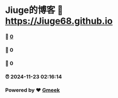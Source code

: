# Jiuge的博客 :link: https://Jiuge68.github.io 
### :page_facing_up: [0](https://Jiuge68.github.io/tag.html) 
### :speech_balloon: 0 
### :hibiscus: 0 
### :alarm_clock: 2024-11-23 02:16:14 
### Powered by :heart: [Gmeek](https://github.com/Meekdai/Gmeek)
